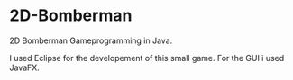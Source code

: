 # 2D-Bomberman
2D Bomberman Gameprogramming in Java.

I used Eclipse for the developement of this small game.
For the GUI i used JavaFX.
